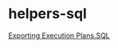 # helpers-sql

[Exporting Execution Plans.SQL](https://github.com/birrei/helpers-sql/blob/main/Exporting%20Execution%20Plans.SQL)
